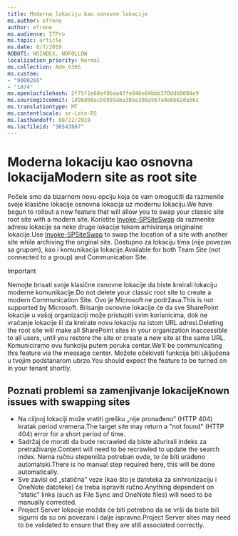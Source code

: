 ```yaml
---
title: Moderna lokaciju kao osnovne lokacije
ms.author: efrene
author: efrene
ms.audience: ITPro
ms.topic: article
ms.date: 8/7/2019
ROBOTS: NOINDEX, NOFOLLOW
localization_priority: Normal
ms.collection: Adm_O365
ms.custom:
- "9000265"
- "1874"
ms.openlocfilehash: 2f75f1e60af06da47fe846e84bbb370dd60084e9
ms.sourcegitcommit: 1d98db8acb9959aba3b5e308a567ade6b62da56c
ms.translationtype: MT
ms.contentlocale: sr-Latn-RS
ms.lasthandoff: 08/22/2019
ms.locfileid: "36543867"
---
```

# <a name="modern-site-as-root-site"></a><span data-ttu-id="a8312-102">Moderna lokaciju kao osnovna lokacija</span><span class="sxs-lookup"><span data-stu-id="a8312-102">Modern site as root site</span></span>

<span data-ttu-id="a8312-103">Počele smo da bizarnom novu opciju koja će vam omogućiti da razmenite svoje klasične lokacije osnovna lokacija uz modernu lokaciju.</span><span class="sxs-lookup"><span data-stu-id="a8312-103">We have begun to rollout a new feature that will allow you to swap your classic site root site with a modern site.</span></span> <span data-ttu-id="a8312-104">Koristite [Invoke-SPSiteSwap](https://docs.microsoft.com/powershell/module/sharepoint-online/invoke-spositeswap?view=sharepoint-ps) da razmenite adresu lokacije sa neke druge lokacije tokom arhiviranja originalne lokacije.</span><span class="sxs-lookup"><span data-stu-id="a8312-104">Use [Invoke-SPSiteSwap](https://docs.microsoft.com/powershell/module/sharepoint-online/invoke-spositeswap?view=sharepoint-ps) to swap the location of a site with another site while archiving the original site.</span></span> <span data-ttu-id="a8312-105">Dostupno za lokaciju tima (nije povezan sa grupom), kao i komunikacija lokacije.</span><span class="sxs-lookup"><span data-stu-id="a8312-105">Available for both Team Site (not connected to a group) and Communication Site.</span></span> 

>[!Important]
> <span data-ttu-id="a8312-106">Nemojte brisati svoje klasične osnovne lokacije da biste kreirali lokaciju moderne komunikacije.</span><span class="sxs-lookup"><span data-stu-id="a8312-106">Do not delete your classic root site to create a modern Communication Site.</span></span> <span data-ttu-id="a8312-107">Ovo je Microsoft ne podržava.</span><span class="sxs-lookup"><span data-stu-id="a8312-107">This is not supported by Microsoft.</span></span> <span data-ttu-id="a8312-108">Brisanje osnovne lokacije će da sve SharePoint lokacije u vašoj organizaciji može pristupiti svim korisnicima, dok ne vraćanje lokacije ili da kreirate novu lokaciju na istom URL adresi.</span><span class="sxs-lookup"><span data-stu-id="a8312-108">Deleting the root site will make all SharePoint sites in your organization inaccessible to all users, until you restore the site or create a new site at the same URL.</span></span> <span data-ttu-id="a8312-109">Komuniciramo ovu funkciju putem poruka centar.</span><span class="sxs-lookup"><span data-stu-id="a8312-109">We’ll be communicating this feature via the message center.</span></span> <span data-ttu-id="a8312-110">Možete očekivati funkcija biti uključena u tvojim podstanarom ubrzo.</span><span class="sxs-lookup"><span data-stu-id="a8312-110">You should expect the feature to be turned on in your tenant shortly.</span></span>

## <a name="known-issues-with-swapping-sites"></a><span data-ttu-id="a8312-111">Poznati problemi sa zamenjivanje lokacije</span><span class="sxs-lookup"><span data-stu-id="a8312-111">Known issues with swapping sites</span></span>
- <span data-ttu-id="a8312-112">Na ciljnoj lokaciji može vratiti grešku „nije pronađeno” (HTTP 404) kratak period vremena.</span><span class="sxs-lookup"><span data-stu-id="a8312-112">The target site may return a "not found" (HTTP 404) error for a short period of time.</span></span>
- <span data-ttu-id="a8312-113">Sadržaj će morati da bude recrawled da biste ažurirali indeks za pretraživanje.</span><span class="sxs-lookup"><span data-stu-id="a8312-113">Content will need to be recrawled to update the search index.</span></span> <span data-ttu-id="a8312-114">Nema ručnu stepeništa potreban ovde, to će biti urađeno automatski.</span><span class="sxs-lookup"><span data-stu-id="a8312-114">There is no manual step required here, this will be done automatically.</span></span>
- <span data-ttu-id="a8312-115">Sve zavisi od „statična” veze (kao što je datoteka za sinhronizaciju i OneNote datoteke) će treba ispraviti ručno.</span><span class="sxs-lookup"><span data-stu-id="a8312-115">Anything dependent on "static" links (such as File Sync and OneNote files) will need to be manually corrected.</span></span>
- <span data-ttu-id="a8312-116">Project Server lokacije možda će biti potrebno da se vrši da biste bili sigurni da su oni povezani i dalje ispravno.</span><span class="sxs-lookup"><span data-stu-id="a8312-116">Project Server sites may need to be validated to ensure that they are still associated correctly.</span></span> 
